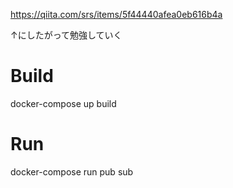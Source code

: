 https://qiita.com/srs/items/5f44440afea0eb616b4a

↑にしたがって勉強していく


# Build

docker-compose up build

# Run

docker-compose run pub sub
